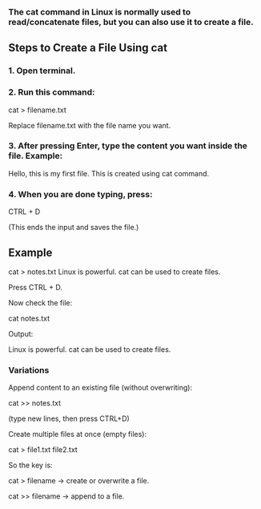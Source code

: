 ### The cat command in Linux is normally used to read/concatenate files, but you can also use it to create a file.

## Steps to Create a File Using cat

### 1. Open terminal.

### 2. Run this command:

cat > filename.txt

Replace filename.txt with the file name you want.

### 3. After pressing Enter, type the content you want inside the file. Example:

Hello, this is my first file.
This is created using cat command.

### 4. When you are done typing, press:
CTRL + D

(This ends the input and saves the file.)

## Example

cat > notes.txt
Linux is powerful.
cat can be used to create files.

Press CTRL + D.

Now check the file:

cat notes.txt

Output:

Linux is powerful.
cat can be used to create files.

### Variations

Append content to an existing file (without overwriting):

cat >> notes.txt

(type new lines, then press CTRL+D)

Create multiple files at once (empty files):

cat > file1.txt file2.txt

So the key is:

cat > filename → create or overwrite a file.

cat >> filename → append to a file.





